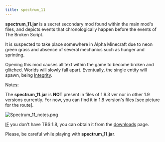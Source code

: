 ```yaml
---
title: spectrum_11
---
```


**spectrum_11.jar** is a secret secondary mod found within the main mod's files, and depicts events that chronologically happen before the events of The Broken Script.

It is suspected to take place somewhere in Alpha Minecraft due to neon green grass and absence of several mechanics such as hunger and sprinting.

Opening this mod causes all text within the game to become broken and glitched. Worlds will slowly fall apart. Eventually, the single entity will spawn, being [Integrity](/wiki/entities/integrity).

Notes:

The **spectrum_11.jar** is **NOT** present in files of 1.9.3 ver nor in other 1.9 versions currently. For now, you can find it in 1.8 version's files [see picture for the route].

![Spectrum_11_notes.png](../../../assets/wiki/Spectrum%2011%20notes.png)

<u>IF</u> you don't have TBS 1.8, you can obtain it from the [downloads](/downloads) page.

Please, be careful while playing with **spectrum_11.jar**.